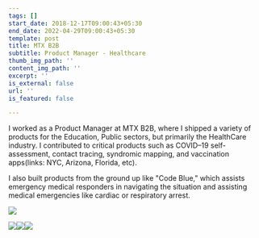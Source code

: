 ```yaml
---
tags: []
start_date: 2018-12-17T09:00:43+05:30
end_date: 2022-04-29T09:00:43+05:30
template: post
title: MTX B2B
subtitle: Product Manager - Healthcare
thumb_img_path: ''
content_img_path: ''
excerpt: ''
is_external: false
url: ''
is_featured: false

---
```

I worked as a Product Manager at MTX B2B, where I shipped a variety of products for the Education, Public sectors, but primarily the HealthCare industry. I contributed to critical products such as COVID–19 self-assessment, contact tracing, syndromic mapping, and vaccination apps(links: NYC, Arizona, Florida, etc). 

I also built products from the ground up like "Code Blue," which assists emergency medical responders in navigating the situation and assisting medical emergencies like cardiac or respiratory arrest.

![](https://res.cloudinary.com/arpit-goyal/image/upload/v1650735902/Code_Blue_-_iPad_mbmvub.png)

![](https://res.cloudinary.com/arpit-goyal/image/upload/v1650735951/add_member_s3yrko.png)![](https://res.cloudinary.com/arpit-goyal/image/upload/v1650735967/Card_page_cbglk1.png)![](https://res.cloudinary.com/arpit-goyal/image/upload/v1650735984/opiate_fkyhwg.png)